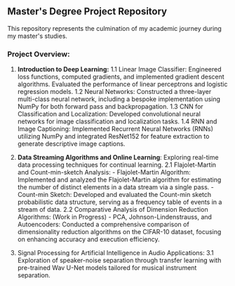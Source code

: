 ## Master's Degree Project Repository

This repository represents the culmination of my academic journey during my master's studies.

### Project Overview:

1. **Introduction to Deep Learning:**
	1.1 Linear Image Classifier: Engineered loss functions, computed gradients, and implemented gradient descent algorithms. Evaluated the performance of linear perceptrons and logistic regression models.
	1.2 Neural Networks: Constructed a three-layer multi-class neural network, including a bespoke implementation using NumPy for both forward pass and backpropagation.
	1.3 CNN for Classification and Localization: Developed convolutional neural networks for image classification and localization tasks.
	1.4 RNN and Image Captioning: Implemented Recurrent Neural Networks (RNNs) utilizing NumPy and integrated ResNet152 for feature extraction to generate descriptive image captions.

2. **Data Streaming Algorithms and Online Learning**:
   Exploring real-time data processing techniques for continual learning.
   2.1 Flajolet-Martin and Count-min-sketch Analysis:
       - Flajolet-Martin Algorithm: Implemented and analyzed the Flajolet-Martin algorithm for estimating the number of distinct elements in a data stream via a single pass.
       - Count-min Sketch: Developed and evaluated the Count-min sketch probabilistic data structure, serving as a frequency table of events in a stream of data.
   2.2 Comparative Analysis of Dimension Reduction Algorithms: (Work in Progress)
       - PCA, Johnson-Lindenstrauss, and Autoencoders: Conducted a comprehensive comparison of dimensionality reduction algorithms on the CIFAR-10 dataset, focusing on enhancing accuracy and execution efficiency.

3. Signal Processing for Artificial Intelligence in Audio Applications:
	3.1 Exploration of speaker-noise separation through transfer learning with pre-trained Wav U-Net models tailored for musical instrument separation.